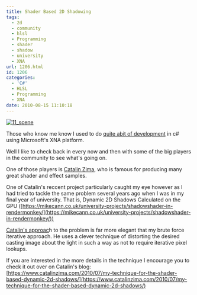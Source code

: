 ```yaml
---
title: Shader Based 2D Shadowing
tags:
  - 2d
  - community
  - hlsl
  - Programming
  - shader
  - shadow
  - university
  - XNA
url: 1206.html
id: 1206
categories:
  - 'C#'
  - HLSL
  - Programming
  - XNA
date: 2010-08-15 11:10:18
---
```


[![](https://mikecann.co.uk/wp-content/uploads/2010/08/11_scene.png "11_scene")](https://mikecann.co.uk/wp-content/uploads/2010/08/11_scene.png)

Those who know me know I used to do [quite abit of development](https://mikecann.co.uk/?s=xna) in c# using Microsoft's XNA platform.
<!-- more -->
Well I like to check back in every now and then with some of the big players in the community to see what's going on.

One of those players is [Catalin Zima](https://www.catalinzima.com/), who is famous for producing many great shader and effect samples.

One of Catalin's reccent project particularly caught my eye however as I had tried to tackle the same problem several years ago when I was in my final year of university. That is, Dynamic 2D Shadows Calculated on the GPU ([https://mikecann.co.uk/university-projects/shadowshader-in-rendermonkey/](https://mikecann.co.uk/university-projects/shadowshader-in-rendermonkey/))

[Catalin's approac](https://www.catalinzima.com/2010/07/my-technique-for-the-shader-based-dynamic-2d-shadows/)h to the problem is far more elegant that my brute force iterative approach. He uses a clever technique of distorting the desired casting image about the light in such a way as not to require iterative pixel lookups.

If you are interested in the more details in the technique I encourage you to check it out over on Catalin's blog: [https://www.catalinzima.com/2010/07/my-technique-for-the-shader-based-dynamic-2d-shadows/](https://www.catalinzima.com/2010/07/my-technique-for-the-shader-based-dynamic-2d-shadows/)